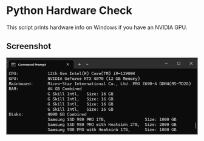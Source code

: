 # Python Hardware Check
This script prints hardware info on Windows if you have an NVIDIA GPU.

## Screenshot
![Example Screenshot](example.png)

